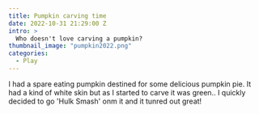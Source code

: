 ```yaml
---
title: Pumpkin carving time
date: 2022-10-31 21:29:00 Z
intro: >
  Who doesn't love carving a pumpkin? 
thumbnail_image: "pumpkin2022.png"
categories:
  - Play
---
```


I had a spare eating pumpkin destined for some delicious pumpkin pie. It had a kind of white skin but as I started to carve it was green..  I quickly decided to go 'Hulk Smash' onm it and it tunred out great! 

